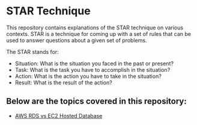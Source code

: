 # STAR Technique

This repository contains explanations of the STAR technique on various contexts. STAR is a technique for
coming up with a set of rules that can be used to answer questions about a given set of problems. 

The STAR stands for:
- Situation: What is the situation you faced in the past or present?
- Task: What is the task you have to accomplish in the situation?
- Action: What is the action you have to take in the situation?
- Result: What is the result of the action?

## Below are the topics covered in this repository:

- [AWS RDS vs EC2 Hosted Database](./SelfHosted-or-ManagedDatabase.md)